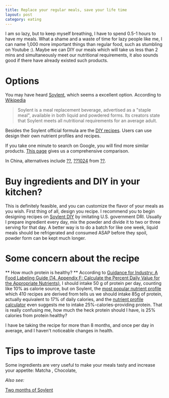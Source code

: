 ```yaml
---
title: Replace your regular meals, save your life time
layout: post
category: eating
---
```


I am so lazy, but to keep myself breathing, I have to spend 0.5-1 hours to have my meals. What a shame and a waste of time for lazy people like me, I can name 1,000 more important things than regular food, such as stumbling on Youtube :). Maybe we can DIY our meals which will take us less than 2 mins and simultaneously meet our nutritional requirements, it also sounds good if there have already existed such products.

# Options
You may have heard [Soylent](https://www.soylent.com/), which seems a excellent option. According to [Wikipedia](https://en.wikipedia.org/wiki/Soylent_\(drink\))

> Soylent is a meal replacement beverage, advertised as a "staple meal", available in both liquid and powdered forms. Its creators state that Soylent meets all nutritional requirements for an average adult.

Besides the Soylent official formula are the [DIY recipes](https://diy.soylent.com/recipes). Users can use design their own nutrient profiles and recipes. 

If you take one minute to search on Google, you will find more similar products. [This page](http://www.blendrunner.com/) gives us a comprehensive comparison. 

In China, alternatives include [??](http://www.ruffood.com/), [??1024](https://github.com/stormzhang/1024) from [??](http://www.boohee.com/).

# Buy ingredients and DIY in your kitchen? 

This is definitely feasible, and you can customize the flavor of your meals as you wish. First thing of all, design you recipe. I recommend you to begin designing recipes on [Soylent DIY](https://diy.soylent.com/) by imitating U.S. government DRI. Usually I prepare ingredient every day, mix the powder and divide it to two or three serving for that day. A better way is to do a batch for like one week, liquid meals should be refrigerated and consumed ASAP before they spoil, powder form can be kept much longer.



# Some concern about the recipe 

** How much protein is healthy? **
According to [Guidance for Industry: A Food Labeling Guide (14. Appendix F: Calculate the Percent Daily Value for the Appropriate Nutrients)](http://www.fda.gov/Food/GuidanceRegulation/GuidanceDocumentsRegulatoryInformation/LabelingNutrition/ucm064928.htm), I should intake 50 g of protein per day, counting like 10% as calorie source, but on Soylent, the [most popular nutrient profile](https://diy.soylent.com/nutrient-profiles/51e4e6ca7789bc0200000007) which 410 recipes are derived from tells us we should intake 85g of protein, actually equivalent to 17% of daily calories, and the [nutrient profile calculator](https://diy.soylent.com/nutrient-profiles/calculator) even suggests me to intake 25%-calories-providing protein. That is really confusing me, how much the heck protein should I have, is 25% calories from protein healthy?

I have be taking the recipe for more than 8 months, and once per day in average, and I haven't noticeable changes in health.

# Tips to improve taste
Some ingredients are very useful to make your meals tasty and increase your appetite:
Matcha , Chocolate, 
 
*Also see:*

[Two months of Soylent](http://danwang.co/drinking-soylent-a-review/)